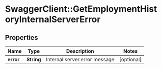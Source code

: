 # SwaggerClient::GetEmploymentHistoryInternalServerError

## Properties
Name | Type | Description | Notes
------------ | ------------- | ------------- | -------------
**error** | **String** | Internal server error message | [optional] 


